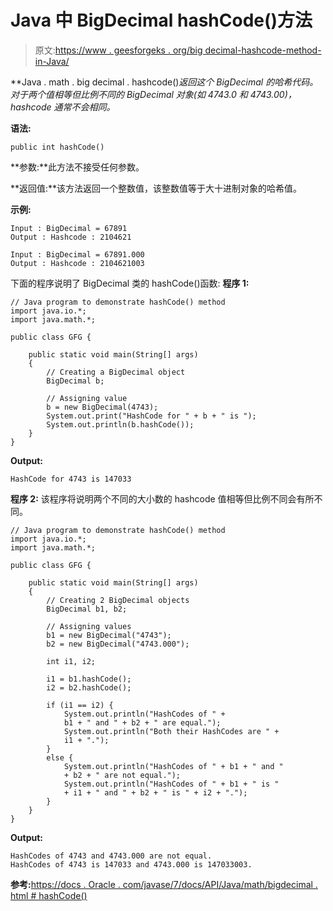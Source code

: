 # Java 中 BigDecimal hashCode()方法

> 原文:[https://www . geesforgeks . org/big decimal-hashcode-method-in-Java/](https://www.geeksforgeeks.org/bigdecimal-hashcode-method-in-java/)

**Java . math . big decimal . hashcode()**返回这个 BigDecimal 的哈希代码*。对于两个值相等但比例不同的 BigDecimal 对象(如 4743.0 和 4743.00)，hashcode 通常不会相同。*

**语法:**

```
public int hashCode()
```

**参数:**此方法不接受任何参数。

**返回值:**该方法返回一个整数值，该整数值等于大十进制对象的哈希值。

**示例:**

```
Input : BigDecimal = 67891    
Output : Hashcode : 2104621

Input : BigDecimal = 67891.000
Output : Hashcode : 2104621003

```

下面的程序说明了 BigDecimal 类的 hashCode()函数:
**程序 1:**

```
// Java program to demonstrate hashCode() method
import java.io.*;
import java.math.*;

public class GFG {

    public static void main(String[] args)
    {
        // Creating a BigDecimal object
        BigDecimal b;

        // Assigning value
        b = new BigDecimal(4743);
        System.out.print("HashCode for " + b + " is ");
        System.out.println(b.hashCode());
    }
}
```

**Output:**

```
HashCode for 4743 is 147033

```

**程序 2:** 该程序将说明两个不同的大小数的 hashcode 值相等但比例不同会有所不同。

```
// Java program to demonstrate hashCode() method
import java.io.*;
import java.math.*;

public class GFG {

    public static void main(String[] args)
    {
        // Creating 2 BigDecimal objects
        BigDecimal b1, b2;

        // Assigning values
        b1 = new BigDecimal("4743");
        b2 = new BigDecimal("4743.000");

        int i1, i2;

        i1 = b1.hashCode();
        i2 = b2.hashCode();

        if (i1 == i2) {
            System.out.println("HashCodes of " + 
            b1 + " and " + b2 + " are equal.");
            System.out.println("Both their HashCodes are " +
            i1 + ".");
        }
        else {
            System.out.println("HashCodes of " + b1 + " and " 
            + b2 + " are not equal.");
            System.out.println("HashCodes of " + b1 + " is " 
            + i1 + " and " + b2 + " is " + i2 + ".");
        }
    }
}
```

**Output:**

```
HashCodes of 4743 and 4743.000 are not equal.
HashCodes of 4743 is 147033 and 4743.000 is 147033003.

```

**参考:**[https://docs . Oracle . com/javase/7/docs/API/Java/math/bigdecimal . html # hashCode()](https://docs.oracle.com/javase/7/docs/api/java/math/BigDecimal.html#hashCode())
